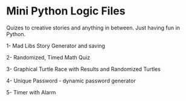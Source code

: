 # Mini Python Logic Files
Quizes to creative stories and anything in between.
Just having fun in Python.


1- Mad Libs Story Generator and saving

2- Randomized, Timed Math Quiz 

3- Graphical Turtle Race with Results and Randomized Turtles

4- Unique Password - dynamic password generator

5- Timer with Alarm
